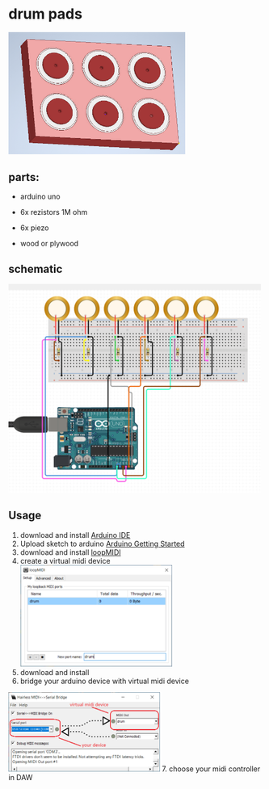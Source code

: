 # drum pads

<img  src="./icon.png "  width="350px">

  

## parts:

* arduino uno

* 6x rezistors 1M ohm

* 6x piezo

* wood or plywood

  

## schematic

  

<img  src="./schematic.png "  width="500px">


## Usage 

 1. download and install [Arduino IDE](https://www.arduino.cc/en/Main/Software)
 2. Upload sketch to arduino  [Arduino  Getting Started](https://www.arduino.cc/en/Guide/ArduinoUno)
 3. download and install [loopMIDI](https://www.tobias-erichsen.de/software/loopmidi.html)
 4. create a virtual midi device <img  src="./loopmidi.png "  width="300px">
 5. download and install
 6. bridge your arduino device with virtual midi device 
   <img  src="./bridge.png "  width="300px">
 7.  choose your midi controller in DAW 
 
